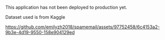 This application has not been deployed to production yet. 


Dataset used is from Kaggle


https://github.com/emilyzh2018/spamemail/assets/97752458/6c4153a2-9b3e-4d19-9550-158e904129ed


